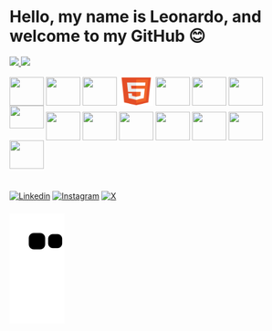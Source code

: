 # Hello, my name is Leonardo, and welcome to my GitHub 😊

<div align="">
  <a href="https://github.com/leovnoliveira">
    <img height="145em" src="https://github-readme-stats.vercel.app/api?username=leovnoliveira&count_private=true&show_icons=true&theme=dracula&hide_border=false&include_all_commits=true&v=2"/>
    <img height="145em" src="https://github-readme-stats.vercel.app/api/top-langs/?username=leovnoliveira&theme=dracula&hide_border=false&&layout=compact&v=2"/>
  </a>
</div>

<div style="display: inline_block"><br>
  
  <img align="center" height="50" width="60" src="https://cdn.jsdelivr.net/gh/devicons/devicon/icons/python/python-original.svg" />

  <img align="center" height="50" width="60" src="https://cdn.jsdelivr.net/gh/devicons/devicon@latest/icons/azuresqldatabase/azuresqldatabase-original.svg" />
          
  <img align="center" height="50" width="60" src="https://cdn.jsdelivr.net/gh/devicons/devicon/icons/mysql/mysql-original-wordmark.svg" />

  <img align="center" height="50" width="60" src="https://raw.githubusercontent.com/devicons/devicon/master/icons/html5/html5-original.svg" />

  <img align="center" height="50" width="60" src="https://cdn.jsdelivr.net/gh/devicons/devicon/icons/git/git-original.svg" />

  <img align="center" height="50" width="60" src="https://cdn.jsdelivr.net/gh/devicons/devicon@latest/icons/apacheairflow/apacheairflow-original.svg" />

  <img align="center" height="50" width="60" src="https://cdn.jsdelivr.net/gh/devicons/devicon@latest/icons/amazonwebservices/amazonwebservices-original-wordmark.svg" />
          
  <img algin="center" height ="40" width="60" src="https://cdn.jsdelivr.net/gh/devicons/devicon@latest/icons/jupyter/jupyter-original.svg" />
          
  
  <img align="center" height="50" width="60" src="https://cdn.jsdelivr.net/gh/devicons/devicon@latest/icons/vscode/vscode-original.svg" />          
  
 <img align="center" height="50" width="60" src="https://cdn.jsdelivr.net/gh/devicons/devicon@latest/icons/selenium/selenium-original.svg" />

 <img align="center" height="50" width="60" src="https://cdn.jsdelivr.net/gh/devicons/devicon@latest/icons/openapi/openapi-plain.svg" />

 <img align="center" height="50" width="60" src="https://cdn.jsdelivr.net/gh/devicons/devicon@latest/icons/docker/docker-original-wordmark.svg" />

  <img align="center" height="50" width="60" src="https://cdn.jsdelivr.net/gh/devicons/devicon@latest/icons/apachespark/apachespark-original-wordmark.svg" />
              
  <img align="center" height="50" width="60" src="https://cdn.jsdelivr.net/gh/devicons/devicon@latest/icons/streamlit/streamlit-plain-wordmark.svg" />         

  <img align="center" height="50" width="60" src="https://cdn.jsdelivr.net/gh/devicons/devicon@latest/icons/azure/azure-original.svg" />    
          
  

</div>

#

[![Linkedin](https://img.shields.io/badge/LinkedIn-0077B5?style=for-the-badge&logo=linkedin&logoColor=white)](https://www.linkedin.com/in/leonardo-oliveira-334612150/)
[![Instagram](https://img.shields.io/badge/Instagram-E4405F?style=for-the-badge&logo=instagram&logoColor=white)](https://www.instagram.com/iamtheleos/)
[![X](https://img.shields.io/badge/Twitter-1DA1F2?style=for-the-badge&logo=twitter&logoColor=white)](https://twitter.com/iamtheleos)



###

 ![Snake animation](https://github.com/leovnoliveira/leovnoliveira/raw/output/github-contribution-grid-snake.svg)
